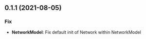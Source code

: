 ## 0.1.1 (2021-08-05)

### Fix

- **NetworkModel**: Fix default init of Network within NetworkModel
